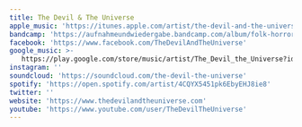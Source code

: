 ```yaml
---
title: The Devil & The Universe
apple_music: 'https://itunes.apple.com/artist/the-devil-and-the-universe/1063343742'
bandcamp: 'https://aufnahmeundwiedergabe.bandcamp.com/album/folk-horror'
facebook: 'https://www.facebook.com/TheDevilAndTheUniverse'
google_music: >-
   https://play.google.com/store/music/artist/The_Devil_the_Universe?id=Ar5d45farnvlph2libxci6nxs7q
instagram: ''
soundcloud: 'https://soundcloud.com/the-devil-the-universe'
spotify: 'https://open.spotify.com/artist/4CQYX5451pk6EbyEHJ8ie8'
twitter: ''
website: 'https://www.thedevilandtheuniverse.com'
youtube: 'https://www.youtube.com/user/TheDevilTheUniverse'
---
```

